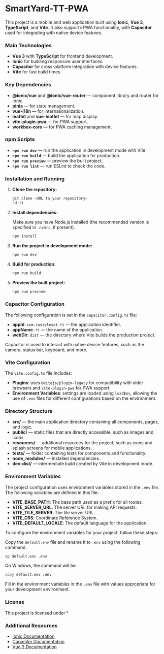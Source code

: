 # SmartYard-TT-PWA

This project is a mobile and web application built using **Ionic**, **Vue 3**, **TypeScript**, and **Vite**. It also supports PWA functionality, with **Capacitor** used for integrating with native device features.

### Main Technologies

- **Vue 3** with **TypeScript** for frontend development.
- **Ionic** for building responsive user interfaces.
- **Capacitor** for cross-platform integration with device features.
- **Vite** for fast build times.

### Key Dependencies

- **@ionic/vue** and **@ionic/vue-router** — component library and router for Ionic.
- **pinia** — for state management.
- **vue-i18n** — for internationalization.
- **leaflet** and **vue-leaflet** — for map display.
- **vite-plugin-pwa** — for PWA support.
- **workbox-core** — for PWA caching management.

### npm Scripts

- **`npm run dev`** — run the application in development mode with Vite.
- **`npm run build`** — build the application for production.
- **`npm run preview`** — preview the built project.
- **`npm run lint`** — run ESLint to check the code.

### Installation and Running

1. **Clone the repository:**

   ```bash
   git clone <URL to your repository>
   cd tt
   ```

2. **Install dependencies:**

   Make sure you have Node.js installed (the recommended version is specified in `.nvmrc`, if present).

   ```bash
   npm install
   ```

3. **Run the project in development mode:**

   ```bash
   npm run dev
   ```

4. **Build for production:**

   ```bash
   npm run build
   ```

5. **Preview the built project:**

   ```bash
   npm run preview
   ```

### Capacitor Configuration

The following configuration is set in the `capacitor.config.ts` file:

- **appId**: `com.rosteleset.tt` — the application identifier.
- **appName**: `tt` — the name of the application.
- **webDir**: `dist` — the directory where Vite builds the production project.

Capacitor is used to interact with native device features, such as the camera, status bar, keyboard, and more.

### Vite Configuration

The `vite.config.ts` file includes:

- **Plugins**: uses `@vitejs/plugin-legacy` for compatibility with older browsers and `vite-plugin-pwa` for PWA support.
- **Environment Variables**: settings are loaded using `loadEnv`, allowing the use of `.env` files for different configurations based on the environment.

### Directory Structure

- **src/** — the main application directory containing all components, pages, and logic.
- **public/** — static files that are directly accessible, such as images and icons.
- **resources/** — additional resources for the project, such as icons and splash screens for mobile applications.
- **tests/** — folder containing tests for components and functionality.
- **node_modules/** — installed dependencies.
- **dev-dist/** — intermediate build created by Vite in development mode.

### Environment Variables

The project configuration uses environment variables stored in the `.env` file. The following variables are defined in this file:

- **VITE_BASE_PATH**: The base path used as a prefix for all routes.
- **VITE_SERVER_URL**: The server URL for making API requests.
- **VITE_TILE_SERVER**: The tile server URL.
- **VITE_CRS**: Coordinate Reference System.
- **VITE_DEFAULT_LOCALE**: The default language for the application.

To configure the environment variables for your project, follow these steps:

Copy the `default.env` file and rename it to `.env` using the following command:

```bash
cp default.env .env
```

On Windows, the command will be:

```cmd
copy default.env .env
```

Fill in the environment variables in the `.env` file with values appropriate for your development environment.

### License

This project is licensed under *

### Additional Resources

- [Ionic Documentation](https://ionicframework.com/docs)
- [Capacitor Documentation](https://capacitorjs.com/docs)
- [Vue 3 Documentation](https://v3.vuejs.org/)